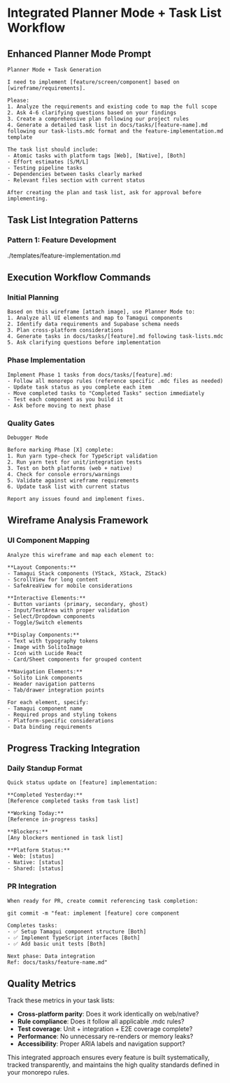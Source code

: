 # Integrated Planner Mode + Task List Workflow

## Enhanced Planner Mode Prompt

```
Planner Mode + Task Generation

I need to implement [feature/screen/component] based on [wireframe/requirements]. 

Please:
1. Analyze the requirements and existing code to map the full scope
2. Ask 4-6 clarifying questions based on your findings
3. Create a comprehensive plan following our project rules
4. Generate a detailed task list in docs/tasks/[feature-name].md following our task-lists.mdc format and the feature-implementation.md template

The task list should include:
- Atomic tasks with platform tags [Web], [Native], [Both]
- Effort estimates [S/M/L] 
- Testing pipeline tasks
- Dependencies between tasks clearly marked
- Relevant files section with current status

After creating the plan and task list, ask for approval before implementing.
```

## Task List Integration Patterns

### Pattern 1: Feature Development

./templates/feature-implementation.md


## Execution Workflow Commands

### Initial Planning
```
Based on this wireframe [attach image], use Planner Mode to:
1. Analyze all UI elements and map to Tamagui components
2. Identify data requirements and Supabase schema needs  
3. Plan cross-platform considerations
4. Generate tasks in docs/tasks/[feature].md following task-lists.mdc
5. Ask clarifying questions before implementation
```

### Phase Implementation  
```
Implement Phase 1 tasks from docs/tasks/[feature].md:
- Follow all monorepo rules (reference specific .mdc files as needed)
- Update task status as you complete each item
- Move completed tasks to "Completed Tasks" section immediately
- Test each component as you build it
- Ask before moving to next phase
```

### Quality Gates
```
Debugger Mode

Before marking Phase [X] complete:
1. Run yarn type-check for TypeScript validation
2. Run yarn test for unit/integration tests  
3. Test on both platforms (web + native)
4. Check for console errors/warnings
5. Validate against wireframe requirements
6. Update task list with current status

Report any issues found and implement fixes.
```

## Wireframe Analysis Framework

### UI Component Mapping
```
Analyze this wireframe and map each element to:

**Layout Components:**
- Tamagui Stack components (YStack, XStack, ZStack)
- ScrollView for long content
- SafeAreaView for mobile considerations

**Interactive Elements:**  
- Button variants (primary, secondary, ghost)
- Input/TextArea with proper validation
- Select/Dropdown components
- Toggle/Switch elements

**Display Components:**
- Text with typography tokens
- Image with SolitoImage
- Icon with Lucide React
- Card/Sheet components for grouped content

**Navigation Elements:**
- Solito Link components
- Header navigation patterns
- Tab/drawer integration points

For each element, specify:
- Tamagui component name
- Required props and styling tokens
- Platform-specific considerations
- Data binding requirements
```

## Progress Tracking Integration

### Daily Standup Format
```
Quick status update on [feature] implementation:

**Completed Yesterday:**
[Reference completed tasks from task list]

**Working Today:** 
[Reference in-progress tasks]

**Blockers:**
[Any blockers mentioned in task list]

**Platform Status:**
- Web: [status]
- Native: [status]  
- Shared: [status]
```

### PR Integration
```
When ready for PR, create commit referencing task completion:

git commit -m "feat: implement [feature] core component

Completes tasks:
- ✅ Setup Tamagui component structure [Both]
- ✅ Implement TypeScript interfaces [Both]  
- ✅ Add basic unit tests [Both]

Next phase: Data integration
Ref: docs/tasks/feature-name.md"
```

## Quality Metrics

Track these metrics in your task lists:
- **Cross-platform parity**: Does it work identically on web/native?
- **Rule compliance**: Does it follow all applicable .mdc rules?
- **Test coverage**: Unit + integration + E2E coverage complete?
- **Performance**: No unnecessary re-renders or memory leaks?
- **Accessibility**: Proper ARIA labels and navigation support?

This integrated approach ensures every feature is built systematically, tracked transparently, and maintains the high quality standards defined in your monorepo rules.